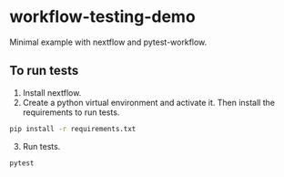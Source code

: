 # workflow-testing-demo
Minimal example with nextflow and pytest-workflow.
## To run tests
1. Install nextflow.
2. Create a python virtual environment and activate it. Then install the requirements to run tests.
```bash
pip install -r requirements.txt
```
3. Run tests.
```
pytest
```
